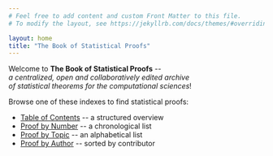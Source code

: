 ```yaml
---
# Feel free to add content and custom Front Matter to this file.
# To modify the layout, see https://jekyllrb.com/docs/themes/#overriding-theme-defaults

layout: home
title: "The Book of Statistical Proofs"
---
```



Welcome to **The Book of Statistical Proofs** -- <br>
*a centralized, open and collaboratively edited archive <br>
of statistical theorems for the computational sciences*! <br>

Browse one of these indexes to find statistical proofs:

- [Table of Contents](Indexes/Table_of_Contents.md) -- a structured overview
- [Proof by Number](Indexes/Proof_by_Number.md) -- a chronological list
- [Proof by Topic](Indexes/Proof_by_Topic.md) -- an alphabetical list
- [Proof by Author](Indexes/Proof_by_Author.md) -- sorted by contributor